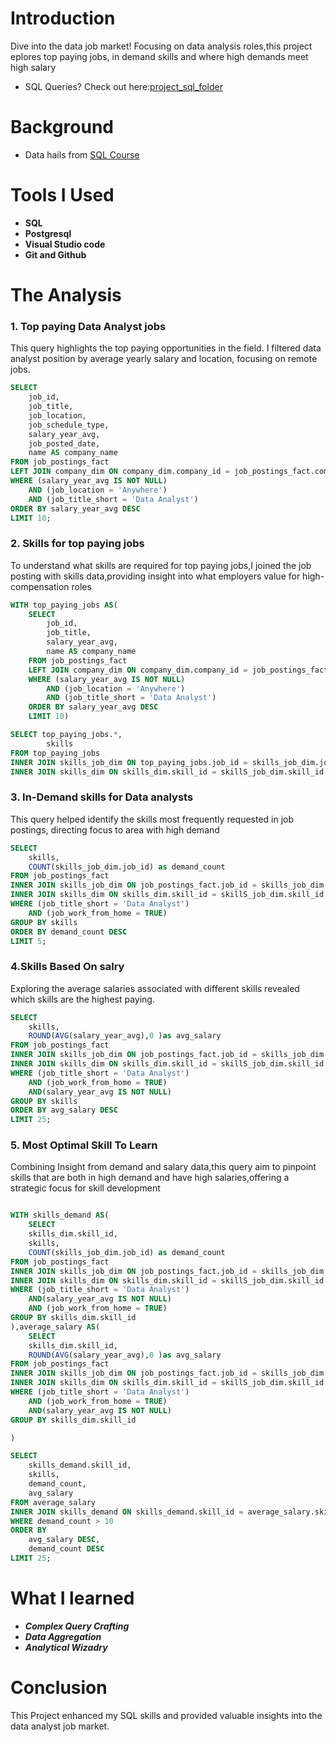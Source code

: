 # Introduction
Dive into the data job market! Focusing on data analysis roles,this project eplores top paying jobs, in demand skills and where high demands meet high salary

- SQL Queries? Check out here:[project_sql_folder](/project_sql/)

# Background
- Data hails from [SQL Course](https://barousse.com/sql)

# Tools I Used
- **SQL**
- **Postgresql**
- **Visual Studio code**
- **Git and Github**

# The Analysis
### 1. Top paying Data Analyst jobs
This query highlights the top paying opportunities in the field. I filtered data analyst position by average yearly salary and location, focusing on remote jobs.

```sql
SELECT
    job_id,
    job_title,
    job_location,
    job_schedule_type,
    salary_year_avg,
    job_posted_date,
    name AS company_name
FROM job_postings_fact
LEFT JOIN company_dim ON company_dim.company_id = job_postings_fact.company_id
WHERE (salary_year_avg IS NOT NULL) 
    AND (job_location = 'Anywhere')
    AND (job_title_short = 'Data Analyst')
ORDER BY salary_year_avg DESC
LIMIT 10;
```

### 2. Skills for top paying jobs
To understand what skills are required for top paying jobs,I joined the job posting with skills data,providing insight into what employers value for high-compensation roles
```sql
WITH top_paying_jobs AS(    
    SELECT
        job_id,
        job_title,
        salary_year_avg,
        name AS company_name
    FROM job_postings_fact
    LEFT JOIN company_dim ON company_dim.company_id = job_postings_fact.company_id
    WHERE (salary_year_avg IS NOT NULL) 
        AND (job_location = 'Anywhere')
        AND (job_title_short = 'Data Analyst')
    ORDER BY salary_year_avg DESC
    LIMIT 10)

SELECT top_paying_jobs.*,
        skills
FROM top_paying_jobs
INNER JOIN skills_job_dim ON top_paying_jobs.job_id = skills_job_dim.job_id
INNER JOIN skills_dim ON skills_dim.skill_id = skillS_job_dim.skill_id

```
### 3. In-Demand skills for Data analysts
This query helped identify the skills most frequently requested in job postings, directing focus to area with high demand
```sql
SELECT 
    skills,
    COUNT(skills_job_dim.job_id) as demand_count
FROM job_postings_fact
INNER JOIN skills_job_dim ON job_postings_fact.job_id = skills_job_dim.job_id
INNER JOIN skills_dim ON skills_dim.skill_id = skillS_job_dim.skill_id
WHERE (job_title_short = 'Data Analyst')
    AND (job_work_from_home = TRUE)
GROUP BY skills
ORDER BY demand_count DESC
LIMIT 5;
```
### 4.Skills Based On salry
Exploring the average salaries associated with different skills revealed which skills are the highest paying.
```sql
SELECT 
    skills,
    ROUND(AVG(salary_year_avg),0 )as avg_salary
FROM job_postings_fact
INNER JOIN skills_job_dim ON job_postings_fact.job_id = skills_job_dim.job_id
INNER JOIN skills_dim ON skills_dim.skill_id = skillS_job_dim.skill_id
WHERE (job_title_short = 'Data Analyst')
    AND (job_work_from_home = TRUE)
    AND(salary_year_avg IS NOT NULL)
GROUP BY skills
ORDER BY avg_salary DESC
LIMIT 25;
```
### 5. Most Optimal Skill To Learn
Combining Insight from demand and salary data,this query aim to pinpoint skills that are both in high demand and have high salaries,offering a strategic focus for skill development
```sql

WITH skills_demand AS(
    SELECT 
    skills_dim.skill_id,
    skills,
    COUNT(skills_job_dim.job_id) as demand_count
FROM job_postings_fact
INNER JOIN skills_job_dim ON job_postings_fact.job_id = skills_job_dim.job_id
INNER JOIN skills_dim ON skills_dim.skill_id = skillS_job_dim.skill_id
WHERE (job_title_short = 'Data Analyst')
    AND(salary_year_avg IS NOT NULL)
    AND (job_work_from_home = TRUE)
GROUP BY skills_dim.skill_id
),average_salary AS(
    SELECT 
    skills_dim.skill_id,
    ROUND(AVG(salary_year_avg),0 )as avg_salary
FROM job_postings_fact
INNER JOIN skills_job_dim ON job_postings_fact.job_id = skills_job_dim.job_id
INNER JOIN skills_dim ON skills_dim.skill_id = skillS_job_dim.skill_id
WHERE (job_title_short = 'Data Analyst')
    AND (job_work_from_home = TRUE)
    AND(salary_year_avg IS NOT NULL)
GROUP BY skills_dim.skill_id

)

SELECT 
    skills_demand.skill_id,
    skills,
    demand_count,
    avg_salary
FROM average_salary
INNER JOIN skills_demand ON skills_demand.skill_id = average_salary.skill_id
WHERE demand_count > 10
ORDER BY
    avg_salary DESC,
    demand_count DESC
LIMIT 25;
```
# What I learned
- ***Complex Query Crafting***
- ***Data Aggregation***
- ***Analytical Wizadry***
# Conclusion
This Project enhanced my SQL skills and provided valuable insights into the data analyst job market.
